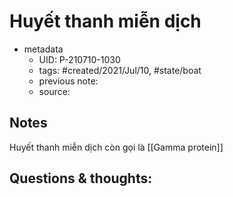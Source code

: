 # Huyết thanh miễn dịch

- metadata
	- UID: P-210710-1030
	- tags: #created/2021/Jul/10, #state/boat 
	- previous note: 
	- source: 

## Notes
Huyết thanh miễn dịch còn gọi là  [[Gamma protein]]

## Questions & thoughts:

